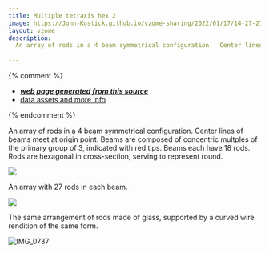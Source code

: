 ```yaml
---
title: Multiple tetraxis hex 2
image: https://John-Kostick.github.io/vzome-sharing/2022/01/17/14-27-27-Multiple-tetraxis-hex-2/Multiple-tetraxis-hex-2.png
layout: vzome
description:
  An array of rods in a 4 beam symmetrical configuration.  Center lines of beams meet at origin point.  Beams are composed of concentric multples of the primary group of 3, indicated with red tips. Beams each have 18 rods. Rods are hexagonal in cross-section, serving to represent round.  
  
---
```


{% comment %}
 - [***web page generated from this source***][post]
 - [data assets and more info][github]

[post]: <https://John-Kostick.github.io/vzome-sharing/2022/01/17/Multiple-tetraxis-hex-2-14-27-27.html>
[github]: <https://github.com/John-Kostick/vzome-sharing/tree/main/2022/01/17/14-27-27-Multiple-tetraxis-hex-2/>
{% endcomment %}

  An array of rods in a 4 beam symmetrical configuration.  Center lines of beams meet at origin point.  Beams are composed of concentric multples of the primary group of 3, indicated with red tips. Beams each have 18 rods. Rods are hexagonal in cross-section, serving to represent round. 
  
<vzome-viewer style="width: 100%; height: 100vh;"
       src="https://John-Kostick.github.io/vzome-sharing/2022/01/17/14-23-19-Multiple-tetraxis-hex/Multiple-tetraxis-hex.vZome" >
  <img src="https://John-Kostick.github.io/vzome-sharing/2022/01/17/14-23-19-Multiple-tetraxis-hex/Multiple-tetraxis-hex.png" />
</vzome-viewer>

  An array with 27 rods in each beam. 
  
  <vzome-viewer style="width: 100%; height: 100vh;"
       src="https://John-Kostick.github.io/vzome-sharing/2022/01/17/14-27-27-Multiple-tetraxis-hex-2/Multiple-tetraxis-hex-2.vZome" >
  <img src="https://John-Kostick.github.io/vzome-sharing/2022/01/17/14-27-27-Multiple-tetraxis-hex-2/Multiple-tetraxis-hex-2.png" />
</vzome-viewer>

The same arrangement of rods made of glass, supported by a curved wire rendition of the same form.  

![IMG_0737](https://user-images.githubusercontent.com/78830166/149831735-615d51d1-cb98-4bfd-a963-1406a54216b3.JPG)
